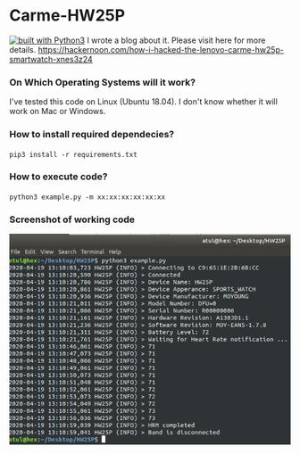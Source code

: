# Carme-HW25P
[![built with Python3](https://img.shields.io/badge/built%20with-Python3.7-red.svg)](https://www.python.org/)
I wrote a blog about it. Please visit here for more details. https://hackernoon.com/how-i-hacked-the-lenovo-carme-hw25p-smartwatch-xnes3z24

### On Which Operating Systems will it work?
I've tested this code on Linux (Ubuntu 18.04). I don't know whether it will work on Mac or Windows.

### How to install required dependecies?
`pip3 install -r requirements.txt`

### How to execute code?
`python3 example.py -m xx:xx:xx:xx:xx:xx`

### Screenshot of working code
![Demo](https://github.com/iamatulsingh/Carme-HW25P/blob/master/screen_shots/8.png)
